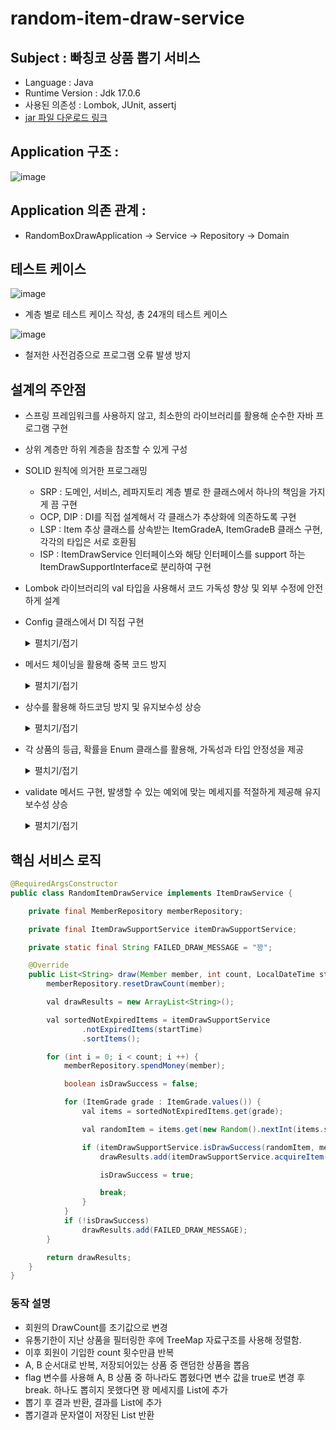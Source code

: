 # random-item-draw-service

## Subject : 빠칭코 상품 뽑기 서비스
- Language : Java
- Runtime Version : Jdk 17.0.6
- 사용된 의존성 : Lombok, JUnit, assertj
- [jar 파일 다운로드 링크](https://drive.google.com/file/d/1qRR6yAvtF-43k6C9I0uypSL_0w5KDB1b/view?usp=sharing)

## Application 구조 :
![image](https://user-images.githubusercontent.com/96719735/243178749-e5c12b6d-1918-4b74-84ec-e880f15cf414.png)

## Application 의존 관계 :
- RandomBoxDrawApplication -> Service -> Repository -> Domain

## 테스트 케이스
![image](https://user-images.githubusercontent.com/96719735/243178794-347a34fa-636a-4af0-8996-db67da745d9f.png)

- 계층 별로 테스트 케이스 작성, 총 24개의 테스트 케이스

![image](https://user-images.githubusercontent.com/96719735/243178815-61639521-ae66-4579-a976-a26524a0ad32.png)

- 철저한 사전검증으로 프로그램 오류 발생 방지

## 설계의 주안점
- 스프링 프레임워크를 사용하지 않고, 최소한의 라이브러리를 활용해 순수한 자바 프로그램 구현

- 상위 계층만 하위 계층을 참조할 수 있게 구성

- SOLID 원칙에 의거한 프로그래밍
  - SRP : 도메인, 서비스, 레파지토리 계층 별로 한 클래스에서 하나의 책임을 가지게 끔 구현
  - OCP, DIP : DI를 직접 설계해서 각 클래스가 추상화에 의존하도록 구현
  - LSP : Item 추상 클래스를 상속받는 ItemGradeA, ItemGradeB 클래스 구현, 각각의 타입은 서로 호환됨
  - ISP : ItemDrawService 인터페이스와 해당 인터페이스를 support 하는 ItemDrawSupportInterface로 분리하여 구현
  
- Lombok 라이브러리의 val 타입을 사용해서 코드 가독성 향상 및 외부 수정에 안전하게 설계

- Config 클래스에서 DI 직접 구현
   <details>
    <summary>펼치기/접기</summary>
  ```Java
  public MemberRepository memberRepository() {
        return new MemoryMemberRepository();
    }

    public ItemRepository itemRepository() {
        return new MemoryItemRepository();
    }

    public ItemDrawSupportService itemDrawSupportService() {
        return new RandomItemDrawSupportService(memberRepository(), itemRepository());
    }

    public ItemDrawService itemDrawService() {
        return new RandomItemDrawService(memberRepository(), itemDrawSupportService());
    }
  ```
    </details>

- 메서드 체이닝을 활용해 중복 코드 방지
   <details>
    <summary>펼치기/접기</summary>
  
  적용 전
  
  ```Java
  val notExpiredItems = luckyBoxDrawSupportService.getNotExpiredItems(startTime);

  notExpiredItems = luckyBoxDrawSupportService.sortItems; 
  ```
  
  적용 후
  
  ```Java
  val sortedNotExpiredItems = itemDrawSupportService
                .notExpiredItems(startTime)
                .sortItems();
  ```
</details>

- 상수를 활용해 하드코딩 방지 및 유지보수성 상승
  <details>
    <summary>펼치기/접기</summary>

    ```Java
    private static final int MIN_MONEY = 0;

    private static final int INITIAL_MONEY = 10000;

    private static final int DRAW_MONEY = 100;

    private static final int INITIAL_DRAW_COUNT_ON_ITEM_GRADE_B = 0;

    private static final int MAX_DRAW_COUNT_ON_ITEM_GRADE_B = 3;


    ```
  </details>
- 각 상품의 등급, 확률을 Enum 클래스를 활용해, 가독성과 타입 안정성을 제공
  <details>
    <summary>펼치기/접기</summary>

    ```Java
    public enum ItemGrade {
        A(90),
        B(10);

        protected int percentage;
        ItemGrade(int percentage) {
            this.percentage = percentage;
        }
        public int percentage() {
            return percentage;
        }

        public void setPercentage(int percentage) {
            this.percentage = percentage;
        }
    }

  ```
  </details>
  
- validate 메서드 구현, 발생할 수 있는 예외에 맞는 메세지를 적절하게 제공해 유지보수성 상승

  <details>
    <summary>펼치기/접기</summary>

    ```Java
    public class PreConditions {
        public static void validate(boolean expression, String message) {
            if(!expression) {
                throw new IllegalArgumentException(message);
            }
        }
    }
  ```
  
  ```Java
    public void chargeMoney(int money) {
        validate(money > MIN_MONEY, "값을 정확하게 입력해주세요.");

        this.money += money;
    }
  ```
  </details>
  
## 핵심 서비스 로직
```Java
@RequiredArgsConstructor
public class RandomItemDrawService implements ItemDrawService {

    private final MemberRepository memberRepository;

    private final ItemDrawSupportService itemDrawSupportService;

    private static final String FAILED_DRAW_MESSAGE = "꽝";

    @Override
    public List<String> draw(Member member, int count, LocalDateTime startTime) {
        memberRepository.resetDrawCount(member);

        val drawResults = new ArrayList<String>();

        val sortedNotExpiredItems = itemDrawSupportService
                .notExpiredItems(startTime)
                .sortItems();

        for (int i = 0; i < count; i ++) {
            memberRepository.spendMoney(member);

            boolean isDrawSuccess = false;

            for (ItemGrade grade : ItemGrade.values()) {
                val items = sortedNotExpiredItems.get(grade);

                val randomItem = items.get(new Random().nextInt(items.size()));

                if (itemDrawSupportService.isDrawSuccess(randomItem, member)) {
                    drawResults.add(itemDrawSupportService.acquireItem(member, randomItem));

                    isDrawSuccess = true;

                    break;
                }
            }
            if (!isDrawSuccess)
                drawResults.add(FAILED_DRAW_MESSAGE);
        }

        return drawResults;
    }
}
```

### 동작 설명
- 회원의 DrawCount를 초기값으로 변경
- 유통기한이 지난 상품을 필터링한 후에 TreeMap 자료구조를 사용해 정렬함.
- 이후 회원이 기입한 count 횟수만큼 반복
- A, B 순서대로 반복, 저장되어있는 상품 중 랜덤한 상품을 뽑음
- flag 변수를 사용해 A, B 상품 중 하나라도 뽑혔다면 변수 값을 true로 변경 후 break. 하나도 뽑히지 못했다면 꽝 메세지를 List에 추가
- 뽑기 후 결과 반환, 결과를 List에 추가
- 뽑기결과 문자열이 저장된 List 반환

